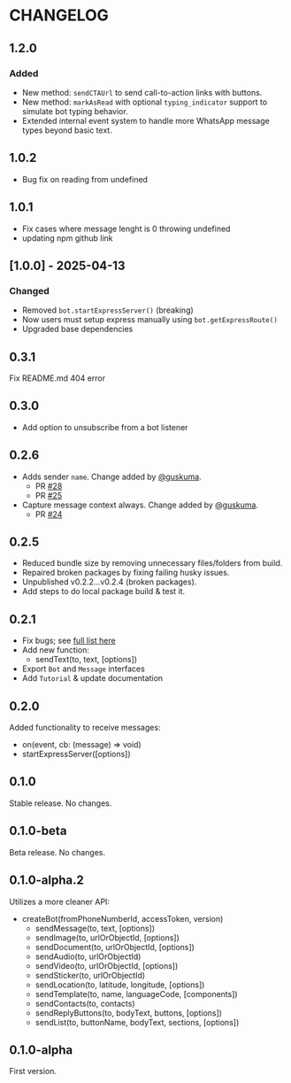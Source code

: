 # CHANGELOG

## 1.2.0
### Added
- New method: `sendCTAUrl` to send call-to-action links with buttons.
- New method: `markAsRead` with optional `typing_indicator` support to simulate bot typing behavior.
- Extended internal event system to handle more WhatsApp message types beyond basic text.


## 1.0.2
- Bug fix on reading from undefined 

## 1.0.1
- Fix cases where message lenght is 0 throwing undefined
- updating npm github link

## [1.0.0] - 2025-04-13
### Changed
- Removed `bot.startExpressServer()` (breaking)
- Now users must setup express manually using `bot.getExpressRoute()`
- Upgraded base dependencies


## 0.3.1

Fix README.md 404 error

## 0.3.0

- Add option to unsubscribe from a bot listener

## 0.2.6

- Adds sender `name`. Change added by [@guskuma](https://github.com/guskuma).
  - PR [#28](https://github.com/tawn33y/whatsapp-cloud-api/pull/28)
  - PR [#25](https://github.com/tawn33y/whatsapp-cloud-api/pull/25)
- Capture message context always. Change added by [@guskuma](https://github.com/guskuma).
  - PR [#24](https://github.com/tawn33y/whatsapp-cloud-api/pull/24)

## 0.2.5

- Reduced bundle size by removing unnecessary files/folders from build.
- Repaired broken packages by fixing failing husky issues.
- Unpublished v0.2.2...v0.2.4 (broken packages).
- Add steps to do local package build & test it.

## 0.2.1

- Fix bugs; see [full list here](https://github.com/tawn33y/whatsapp-cloud-api/issues/14)
- Add new function:
  - sendText(to, text, [options])
- Export `Bot` and `Message` interfaces
- Add `Tutorial` & update documentation

## 0.2.0

Added functionality to receive messages:

- on(event, cb: (message) => void)
- startExpressServer([options])

## 0.1.0

Stable release. No changes.

## 0.1.0-beta

Beta release. No changes.

## 0.1.0-alpha.2

Utilizes a more cleaner API:

- createBot(fromPhoneNumberId, accessToken, version)
  - sendMessage(to, text, [options])
  - sendImage(to, urlOrObjectId, [options])
  - sendDocument(to, urlOrObjectId, [options])
  - sendAudio(to, urlOrObjectId)
  - sendVideo(to, urlOrObjectId, [options])
  - sendSticker(to, urlOrObjectId)
  - sendLocation(to, latitude, longitude, [options])
  - sendTemplate(to, name, languageCode, [components])
  - sendContacts(to, contacts)
  - sendReplyButtons(to, bodyText, buttons, [options])
  - sendList(to, buttonName, bodyText, sections, [options])


## 0.1.0-alpha

First version.
